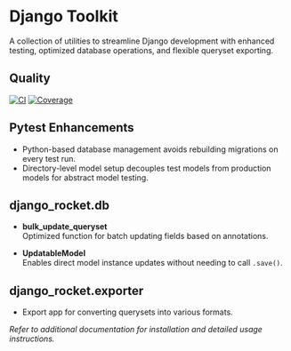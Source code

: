 # Django Toolkit

A collection of utilities to streamline Django development with enhanced testing, optimized database operations, and flexible queryset exporting.

## Quality
[![CI](https://github.com/Occy88/django-rocket/actions/workflow/status/CI.yml?branch=main)](https://github.com/Occy88/django-rocket/actions)
[![Coverage](https://codecov.io/gh/Occy88/django-rocket/branch/main/graph/badge.svg)](https://codecov.io/gh/Occy88/django-rocket)

## Pytest Enhancements

- Python-based database management avoids rebuilding migrations on every test run.
- Directory-level model setup decouples test models from production models for abstract model testing.

## django_rocket.db

- **bulk_update_queryset**  
  Optimized function for batch updating fields based on annotations.

- **UpdatableModel**  
  Enables direct model instance updates without needing to call `.save()`.

## django_rocket.exporter

- Export app for converting querysets into various formats.

*Refer to additional documentation for installation and detailed usage instructions.*
